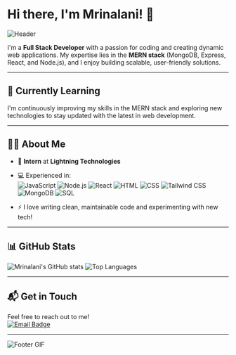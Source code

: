# Hi there, I'm Mrinalani! 👋

![Header](https://avatars.githubusercontent.com/u/130680911?v=4)

I'm a **Full Stack Developer** with a passion for coding and creating dynamic web applications. My expertise lies in the **MERN stack** (MongoDB, Express, React, and Node.js), and I enjoy building scalable, user-friendly solutions.

---

## 🌱 Currently Learning

I'm continuously improving my skills in the MERN stack and exploring new technologies to stay updated with the latest in web development.

---

## 👩‍💻 About Me

- 💼 **Intern** at **Lightning Technologies**
- 💻 Experienced in:  
  ![JavaScript](https://img.shields.io/badge/JavaScript-F7DF1E?style=for-the-badge&logo=javascript&logoColor=black)
  ![Node.js](https://img.shields.io/badge/Node.js-43853D?style=for-the-badge&logo=node.js&logoColor=white)
  ![React](https://img.shields.io/badge/React-20232A?style=for-the-badge&logo=react&logoColor=61DAFB)
  ![HTML](https://img.shields.io/badge/HTML-E34F26?style=for-the-badge&logo=html5&logoColor=white)
  ![CSS](https://img.shields.io/badge/CSS-1572B6?style=for-the-badge&logo=css3&logoColor=white)
  ![Tailwind CSS](https://img.shields.io/badge/TailwindCSS-38B2AC?style=for-the-badge&logo=tailwind-css&logoColor=white)
  ![MongoDB](https://img.shields.io/badge/MongoDB-4EA94B?style=for-the-badge&logo=mongodb&logoColor=white)
  ![SQL](https://img.shields.io/badge/SQL-003B57?style=for-the-badge&logo=postgresql&logoColor=white)
  
- ⚡ I love writing clean, maintainable code and experimenting with new tech!
  
---

## 📊 GitHub Stats

![Mrinalani's GitHub stats](https://github-readme-stats.vercel.app/api?username=Mrinalani&show_icons=true&theme=radical)
![Top Languages](https://github-readme-stats.vercel.app/api/top-langs/?username=Mrinalani&layout=compact&theme=radical)

---

## 📬 Get in Touch

Feel free to reach out to me!  
[![Email Badge](https://img.shields.io/badge/Email-pandeymrinalani02@gmail.com-red?style=for-the-badge)](mailto:pandeymrinalani02@gmail.com)

---

![Footer GIF](https://user-images.githubusercontent.com/your-image-link/footer.gif)



<!---
Mrinalani/Mrinalani is a ✨ special ✨ repository because its `README.md` (this file) appears on your GitHub profile.
You can click the Preview link to take a look at your changes.
--->
